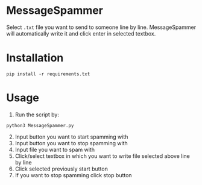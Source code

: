 # MessageSpammer

Select `.txt` file you want to send to someone line by line. MessageSpammer will automatically write it and click enter in selected textbox.

# Installation
```
pip install -r requirements.txt
```

# Usage
1. Run the script by:
```
python3 MessageSpammer.py
```
2. Input button you want to start spamming with
3. Input button you want to stop spamming with
4. Input file you want to spam with
5. Click/select textbox in which you want to write file selected above line by line
6. Click selected previously start button
7. If you want to stop spamming click stop button
